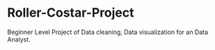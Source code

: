 # Roller-Costar-Project
Beginner  Level Project of Data cleaning, Data visualization for an Data Analyst. 
